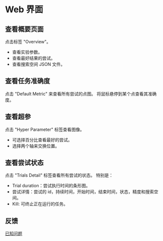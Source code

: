 # Web 界面

## 查看概要页面

点击标签 "Overview"。

* 查看实验参数。
* 查看最好结果的尝试。
* 查看搜索空间 JSON 文件。

## 查看任务准确度

点击 "Default Metric" 来查看所有尝试的点图。 将鼠标悬停到某个点查看其准确度。

## 查看超参

点击 "Hyper Parameter" 标签查看图像。

* 可选择百分比查看最好的尝试。
* 选择两个轴来交换位置。

## 查看尝试状态

点击 "Trials Detail" 标签查看所有尝试的状态。 特别是：

* Trial duration：尝试执行时间的条形图。
* 尝试详情：尝试的 id，持续时间，开始时间，结束时间，状态，精度和搜索空间。
* Kill: 可终止正在运行的任务。

## 反馈

[已知问题](https://github.com/Microsoft/nni/issues)